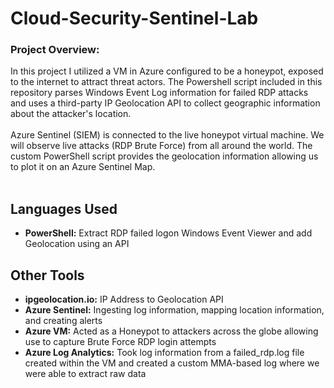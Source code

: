 # Cloud-Security-Sentinel-Lab

### Project Overview:
In this project I utilized a VM in Azure configured to be a honeypot, exposed to the internet to attract threat actors. The Powershell script included in this repository parses Windows Event Log information for failed RDP attacks and uses a third-party IP Geolocation API to collect geographic information about the attacker's location.
</b>
<br />
<br />
Azure Sentinel (SIEM) is connected to the live honeypot virtual machine. We will observe live attacks (RDP Brute Force) from all around the world. The custom PowerShell script provides the geolocation information allowing us to plot it on an Azure Sentinel Map.
</b>
<br />
<br />
<h2>Languages Used</h2>

- <b>PowerShell:</b> Extract RDP failed logon Windows Event Viewer and add Geolocation using an API

<h2>Other Tools</h2>

- <b>ipgeolocation.io:</b> IP Address to Geolocation API
- <b>Azure Sentinel:</b> Ingesting log information, mapping location information, and creating alerts
- <b>Azure VM:</b> Acted as a Honeypot to attackers across the globe allowing use to capture Brute Force RDP login attempts
- <b>Azure Log Analytics:</b> Took log information from a failed_rdp.log file created within the VM and created a custom MMA-based log where we were able to extract raw data 
